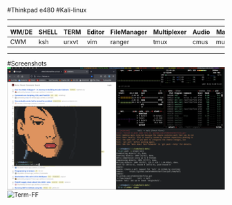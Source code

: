 #Thinkpad e480
#Kali-linux
______________________________________________________________________________
|WM/DE|SHELL|TERM |Editor|FileManager|Multiplexer|Audio|Mail|IRC  |Monitor   |
|-----|-----|-----|------|-----------|-----------|-----|----|-----|----------|
|CWM  |ksh  |urxvt|vim   |ranger     |tmux       |cmus |mutt|irssi|conky,dzen|
------------------------------------------------------------------------------

#Screenshots
![Kali](screenshots/kali.png)
![Term-FF](screnshots/term-ff.png)
